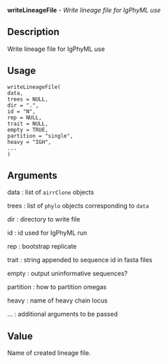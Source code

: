 **writeLineageFile** - *Write lineage file for IgPhyML use*

Description
--------------------

Write lineage file for IgPhyML use


Usage
--------------------
```
writeLineageFile(
data,
trees = NULL,
dir = ".",
id = "N",
rep = NULL,
trait = NULL,
empty = TRUE,
partition = "single",
heavy = "IGH",
...
)
```

Arguments
-------------------

data
:   list of `airrClone` objects

trees
:   list of `phylo` objects corresponding to `data`

dir
:   directory to write file

id
:   id used for IgPhyML run

rep
:   bootstrap replicate

trait
:   string appended to sequence id in fasta files

empty
:   output uninformative sequences?

partition
:   how to partition omegas

heavy
:   name of heavy chain locus

...
:   additional arguments to be passed




Value
-------------------

Name of created lineage file.









